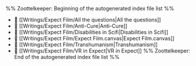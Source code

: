 %% Zoottelkeeper: Beginning of the autogenerated index file list  %%
- 📄 [[Writings/Expect Film/All the questions|All the questions]]
- 📄 [[Writings/Expect Film/Anti-Cure|Anti-Cure]]
- 📄 [[Writings/Expect Film/Disabilities in Scifi|Disabilities in Scifi]]
- 📄 [[Writings/Expect Film/Expect Film.canvas|Expect Film.canvas]]
- 📄 [[Writings/Expect Film/Transhumanism|Transhumanism]]
- 📄 [[Writings/Expect Film/VR in Expect|VR in Expect]]
%% Zoottelkeeper: End of the autogenerated index file list  %%
